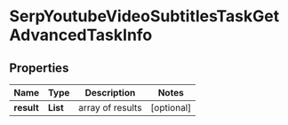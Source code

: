 # SerpYoutubeVideoSubtitlesTaskGetAdvancedTaskInfo


## Properties

| Name | Type | Description | Notes |
|------------ | ------------- | ------------- | -------------|
**result** | **List<SerpYoutubeVideoSubtitlesTaskGetAdvancedResultInfo>** | array of results |[optional]|
